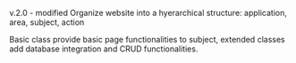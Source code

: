 v.2.0 - modified
Organize website into a hyerarchical structure: application, area, subject, action

Basic class provide basic page functionalities to subject, extended classes add database integration and CRUD functionalities.
